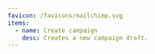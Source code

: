 ```yaml
---
favicon: /favicons/mailchimp.svg
items:
  - name: Create campaign
    desc: Creates a new campaign draft.
---
```


<script setup>
  import CustomListing from '../../components/CustomListing.vue'
</script>

<CustomListing />
